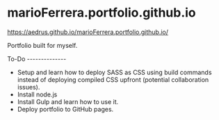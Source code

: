 # marioFerrera.portfolio.github.io
https://aedrus.github.io/marioFerrera.portfolio.github.io/

Portfolio built for myself.

To-Do --------------
* Setup and learn how to deploy SASS as CSS using build commands instead of deploying compiled CSS upfront (potential collaboration issues).
* Install node.js
* Install Gulp and learn how to use it.
* Deploy portfolio to GitHub pages.
